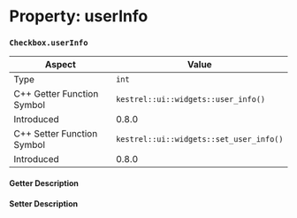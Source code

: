 
# Property: userInfo
### `Checkbox.userInfo`

| Aspect | Value |
| --- | --- |
| Type | `int` |
| C++ Getter Function Symbol | `kestrel::ui::widgets::user_info()` |
| Introduced | 0.8.0 |
| C++ Setter Function Symbol | `kestrel::ui::widgets::set_user_info()` |
| Introduced | 0.8.0 |

#### Getter Description

#### Setter Description

